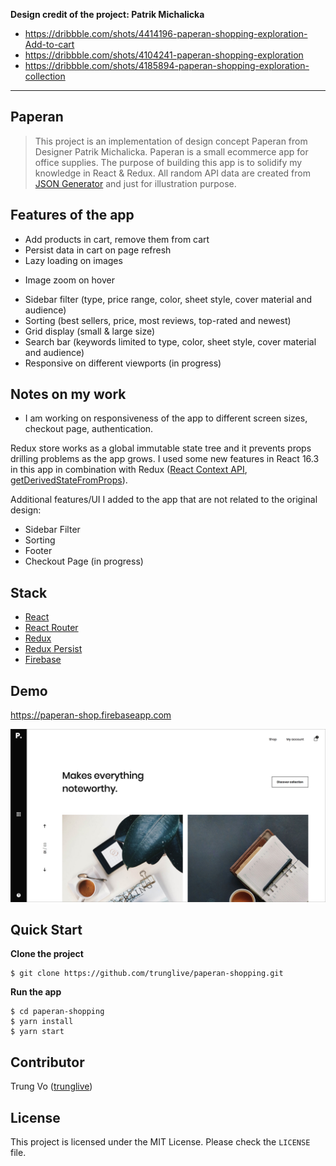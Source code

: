 **Design credit of the project: Patrik Michalicka**

* https://dribbble.com/shots/4414196-paperan-shopping-exploration-Add-to-cart
* https://dribbble.com/shots/4104241-paperan-shopping-exploration
* https://dribbble.com/shots/4185894-paperan-shopping-exploration-collection

---

## Paperan

> This project is an implementation of design concept Paperan from Designer Patrik Michalicka. Paperan is a small ecommerce app for office supplies. The purpose of building this app is to solidify my knowledge in React & Redux. All random API data are created from [JSON Generator](https://next.json-generator.com/) and just for illustration purpose.

## Features of the app

* Add products in cart, remove them from cart
* Persist data in cart on page refresh
* Lazy loading on images
+ Image zoom on hover
* Sidebar filter (type, price range, color, sheet style, cover material and audience)
* Sorting (best sellers, price, most reviews, top-rated and newest)
* Grid display (small & large size)
* Search bar (keywords limited to type, color, sheet style, cover material and audience)
* Responsive on different viewports (in progress)

## Notes on my work

* I am working on responsiveness of the app to different screen sizes, checkout page, authentication.

Redux store works as a global immutable state tree and it prevents props drilling problems as the app grows. I used some new features in React 16.3 in this app in combination with Redux ([React Context API](https://reactjs.org/docs/context.html), [getDerivedStateFromProps](https://reactjs.org/docs/react-component.html#static-getderivedstatefromprops)).

Additional features/UI I added to the app that are not related to the original design:
* Sidebar Filter
* Sorting
* Footer
* Checkout Page (in progress)

## Stack

* [React](https://github.com/facebook/react)
* [React Router](https://github.com/ReactTraining/react-router)
* [Redux](https://github.com/reactjs/redux)
* [Redux Persist](https://github.com/rt2zz/redux-persist)
* [Firebase](https://firebase.google.com/)

## Demo

https://paperan-shop.firebaseapp.com

![paperan-shop](paperan-demo.png)

## Quick Start

**Clone the project**

```shell
$ git clone https://github.com/trunglive/paperan-shopping.git
```

**Run the app**

```shell
$ cd paperan-shopping
$ yarn install
$ yarn start
```

## Contributor

Trung Vo ([trunglive](https://github.com/trunglive))

## License

This project is licensed under the MIT License. Please check the `LICENSE` file.
